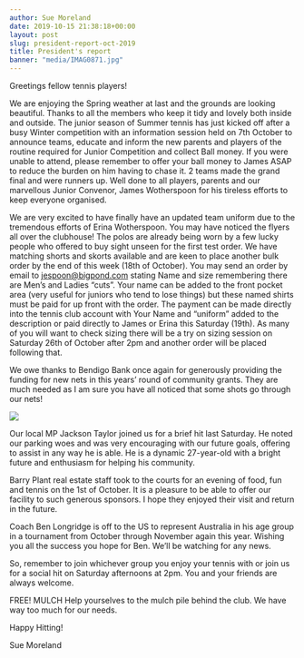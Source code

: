 ```yaml
---
author: Sue Moreland
date: 2019-10-15 21:38:18+00:00
layout: post
slug: president-report-oct-2019
title: President's report
banner: "media/IMAG0871.jpg"
---
```


Greetings fellow tennis players!  

We are enjoying the Spring weather at last and the grounds are looking beautiful. Thanks to all the members who keep it tidy and lovely both inside and outside. The junior season of Summer tennis has just kicked off after a busy Winter competition with an information session held on 7th October to announce teams, educate and inform the new parents and players of the routine required for Junior Competition and collect Ball money. If you were  
unable to attend, please remember to offer your ball money to James ASAP to reduce the burden on him having to chase it. 2 teams made the grand final and were runners up. Well done to all players, parents and our marvellous Junior Convenor, James Wotherspoon for his tireless efforts to keep everyone organised.

We are very excited to have finally have an updated team uniform due to the tremendous efforts of Erina Wotherspoon. You may have noticed the flyers all over the clubhouse! The polos are already being worn by a few lucky people who offered to buy sight unseen for the first test order. We have matching shorts and skorts available and are keen to place another bulk order by the end of this week (18th of October). You may send an order by email to jespoon@bigpond.com stating Name and size remembering there are Men’s and Ladies “cuts”. Your name can be added to the front pocket area (very useful for juniors who tend to lose things) but these named shirts must be paid for up front with the order. The payment can be made directly into the tennis club account with Your Name and “uniform” added to the description or paid directly to James or Erina this Saturday (19th). As many of you will want to check sizing there will be a try on sizing session on Saturday 26th of October after 2pm and another order will be placed following that.

We owe thanks to Bendigo Bank once again for generously providing the funding for new nets in this years’ round of community grants. They are much needed as I am sure you have all noticed that some shots go through our nets!

![](http://www.hprtc.org.au/wp-content/uploads/2019/10/IMAG0871.jpg)

Our local MP Jackson Taylor joined us for a brief hit last Saturday. He noted our parking woes and was very encouraging with our future goals, offering to assist in any way he is able. He is a dynamic 27-year-old with a bright future and enthusiasm for helping his community. 

Barry Plant real estate staff took to the courts for an evening of food, fun and tennis on the 1st of October. It is a pleasure to be able to offer our facility to such generous sponsors. I hope they enjoyed their visit and return in the future.  

Coach Ben Longridge is off to the US to represent Australia in his age group in a tournament from October through November again this year. Wishing you all the success you hope for Ben. We’ll be watching for any news.

So, remember to join whichever group you enjoy your tennis with or join us for a social hit on Saturday afternoons at 2pm. You and your friends are always welcome.  

FREE! MULCH Help yourselves to the mulch pile behind the club. We have way too much for our needs. 


Happy Hitting! 

Sue Moreland



